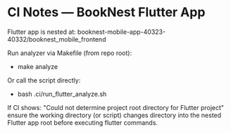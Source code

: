 # CI Notes — BookNest Flutter App

Flutter app is nested at:
booknest-mobile-app-40323-40332/booknest_mobile_frontend

Run analyzer via Makefile (from repo root):
- make analyze

Or call the script directly:
- bash .ci/run_flutter_analyze.sh

If CI shows:
"Could not determine project root directory for Flutter project"
ensure the working directory (or script) changes directory into the nested Flutter app root before executing flutter commands.
